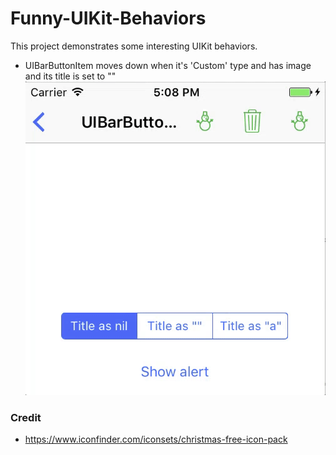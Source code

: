 # Funny-UIKit-Behaviors

This project demonstrates some interesting UIKit behaviors.

* UIBarButtonItem moves down when it's 'Custom' type and has image and its title is set to ""
![UIBarButtonItem screenshot](https://github.com/zouchaoqun/Funny-UIKit-Behaviors/blob/master/Gifs/UIBarButtonItem.gif "UIBarButtonItem screenshot")

### Credit

* https://www.iconfinder.com/iconsets/christmas-free-icon-pack
